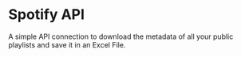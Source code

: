 # Spotify API

A simple API connection to download the metadata of all your public playlists and save it in an Excel File.